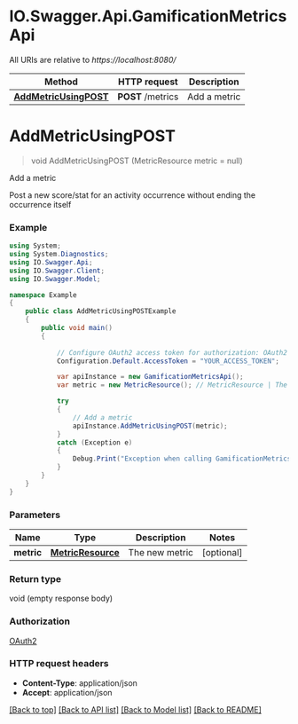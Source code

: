 # IO.Swagger.Api.GamificationMetricsApi

All URIs are relative to *https://localhost:8080/*

Method | HTTP request | Description
------------- | ------------- | -------------
[**AddMetricUsingPOST**](GamificationMetricsApi.md#addmetricusingpost) | **POST** /metrics | Add a metric


<a name="addmetricusingpost"></a>
# **AddMetricUsingPOST**
> void AddMetricUsingPOST (MetricResource metric = null)

Add a metric

Post a new score/stat for an activity occurrence without ending the occurrence itself

### Example
```csharp
using System;
using System.Diagnostics;
using IO.Swagger.Api;
using IO.Swagger.Client;
using IO.Swagger.Model;

namespace Example
{
    public class AddMetricUsingPOSTExample
    {
        public void main()
        {
            
            // Configure OAuth2 access token for authorization: OAuth2
            Configuration.Default.AccessToken = "YOUR_ACCESS_TOKEN";

            var apiInstance = new GamificationMetricsApi();
            var metric = new MetricResource(); // MetricResource | The new metric (optional) 

            try
            {
                // Add a metric
                apiInstance.AddMetricUsingPOST(metric);
            }
            catch (Exception e)
            {
                Debug.Print("Exception when calling GamificationMetricsApi.AddMetricUsingPOST: " + e.Message );
            }
        }
    }
}
```

### Parameters

Name | Type | Description  | Notes
------------- | ------------- | ------------- | -------------
 **metric** | [**MetricResource**](MetricResource.md)| The new metric | [optional] 

### Return type

void (empty response body)

### Authorization

[OAuth2](../README.md#OAuth2)

### HTTP request headers

 - **Content-Type**: application/json
 - **Accept**: application/json

[[Back to top]](#) [[Back to API list]](../README.md#documentation-for-api-endpoints) [[Back to Model list]](../README.md#documentation-for-models) [[Back to README]](../README.md)


